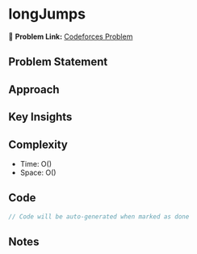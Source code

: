 # longJumps

🔗 **Problem Link:** [Codeforces Problem](https://codeforces.com/problemset/problem/1472/C)

## Problem Statement
<!-- Describe the problem here -->

## Approach
<!-- Explain your approach -->

## Key Insights
<!-- List key insights and tricks -->

## Complexity
- Time: O()
- Space: O()

## Code
```cpp
// Code will be auto-generated when marked as done
```

## Notes
<!-- Any additional notes -->
